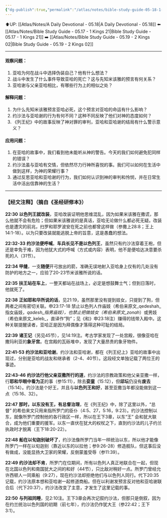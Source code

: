 ```yaml
---
{"dg-publish":true,"permalink":"/atlas/notes/bible-study-guide-05-18-1-kings-22-29-53/"}
---
```


⬆️UP: [[Atlas/Notes/A Daily Devotional - 05.18\|A Daily Devotional - 05.18]]
⬅️ [[Atlas/Notes/Bible Study Guide - 05.17 - 1 Kings 21\|Bible Study Guide - 05.17 - 1 Kings 21]]
➡️ [[Atlas/Notes/Bible Study Guide - 05.19 - 2 Kings 02\|Bible Study Guide - 05.19 - 2 Kings 02]] 

---

#### 观察问题：
1. 亚哈为何在战斗中选择伪装自己？他有什么想法？
2. 战斗中发生了什么事件导致亚哈的死亡？这与先知米该雅的预言有何关系？
3. 亚哈谢与父亲亚哈相比，有哪些行为上的相似之处？

#### 解释问题：
1. ⁠为什么先知米该雅预言亚哈必死，这个预言对亚哈的命运有什么影响？
2. 约沙法与亚哈谢的行为有何不同？这种不同反映了他们对神的态度如何？
3. 《列王纪》中的故事反映了神对罪的审判，亚哈和亚哈谢的结局有什么警示意义？

#### 应用问题：
1. 在亚哈的故事中，我们看到他未能听从神的警告。今天的我们如何避免犯同样的错误？
2. 约沙法虽与亚哈有交情，但依然尽力行神所喜悦的事。我们可以如何在生活中做到这样，为神的荣耀行事？
3. ⁠通过反思亚哈和亚哈谢的行为，我们如何认识到神的审判和怜悯，并在日常生活中活出信靠神的生活？

---
### 【经文注释】（摘自《圣经研修本》）

**22:30** **以色列王就改装**，亚哈改装证明他思维混乱，因为如果米该雅在撒谎，那么他就不会有危险；但如果米该雅说的是真话，亚哈无论做什么都必死无疑。改装也是遭灾的前兆，扫罗和耶罗波安在死之前也都曾这样做（参撒上28:8；王上14:1-18）。以为只要改装就能逃脱上帝的旨意，这是愚蠢的想法。

**22:32-33** **约沙法便呼喊**。**车兵长见不是以色列王**，虽然只有约沙法穿着王袍，但还是幸免于难，因为他犹大式的呼喊（方式或内容）表明，他不是便哈达决意要杀死的人（31节）。

**22:34 甲缝**，一支**随便**开弓放出的箭，准确无误地射入亚哈身上仅有的几处没有防护的地方之一，应验了20-23节米该雅所说的话。

**22:35** **扶王站在车上**，一整天都站在战场上，必定是想鼓舞士气；但到日落时，他就死了。

**22:38** **正如耶和华所说的话**，见21:19，虽然那里没有提到妓女，只提到了狗，但两者之间有密切关联。申23:17-18 禁止以色列人作庙妓（希伯来原文_qedeshah_指女庙妓，_qadesh_指男庙妓），也禁止把做妓女（希伯来原文_zonah_）或男妓（希伯来原文_keleb_，直译作“狗”；见《和》申23:18注）赚得的钱带入殿中。这种关联提醒读者，亚哈正是因为拜偶像才落得这种可耻的结局。

**22:39** **诸王记**（另见45节），见14:19注。考古学家发现了一处宫殿，很像亚哈在撒玛利亚的**象牙宫**。在宫殿的瓦砾堆中，发现了大量昂贵的象牙物件。

**22:41-53** **约沙法和亚哈谢**。约沙法和亚哈谢，都在《列王纪上》亚哈的故事中出现过，分别是亚哈的战友和继承者（2-4、40节）。这段经文单独记载了两位王的事迹。

**22:43-46** **约沙法行他父亲亚撒所行的道**，约沙法的宗教政策和他父亲亚撒一样，行**耶和华眼中看为正**的事（参15:11），除去**娈童**（15:12），但**邱坛**仍没有**废去**（15:14）。约沙法是个好王，并且与**以色列王和好**，甚至亚撒当年都没能做到这一点（15:16、32）。

**22:47** **那时，以东没有王，有总督治理**，在《列王纪》中，除了这里以外，“总督” 的希伯来文只用来指所罗门的臣仆（4:5、27，5:16，9:23）。约沙法控制以东，就像所罗门控制他的各行政区一样，所以在王下3章，以东“王” 会和犹大联合，成为他们重要的援军。以东一直伏在犹大的权杖之下，直到约沙法的儿子约兰执政时才脱离（王下18:20-22）。

**22:48** **船在以旬迦别破坏了**，约沙法像所罗门当年一样统治以东，所以他才能像所罗门一样在以旬迦别（靠近以东的以拉他；参9:26-28）修造舰队，但这事后没有做成，没能显扬大卫家的荣耀，反倒蒙羞受辱（参11:39）。

**22:49** **约沙法却不肯**，所罗门在位期间，所有以色列人真正地联合在一起，但现在北国以色列和南国犹大之间的和好（44节），只比敌对稍好一点。所罗门曾经允许西顿人一同乘船（9:27），现在约沙法却拒绝他们与以色列人同行。代下20:35记载，约沙法原本想和亚哈谢一起修道商船。但在以利谢发预言反对他和亚哈谢联合后（代下20:37），约沙法改变了主意，才发生了这里记载的事。

**22:50** **与列祖同睡**，见2:10注。王下3章会再次记叙约沙法，但那只是倒叙，因为在约兰统治以色列国的初期（前七年），约沙法仍作犹大王（参22:42；王下3:1）。
